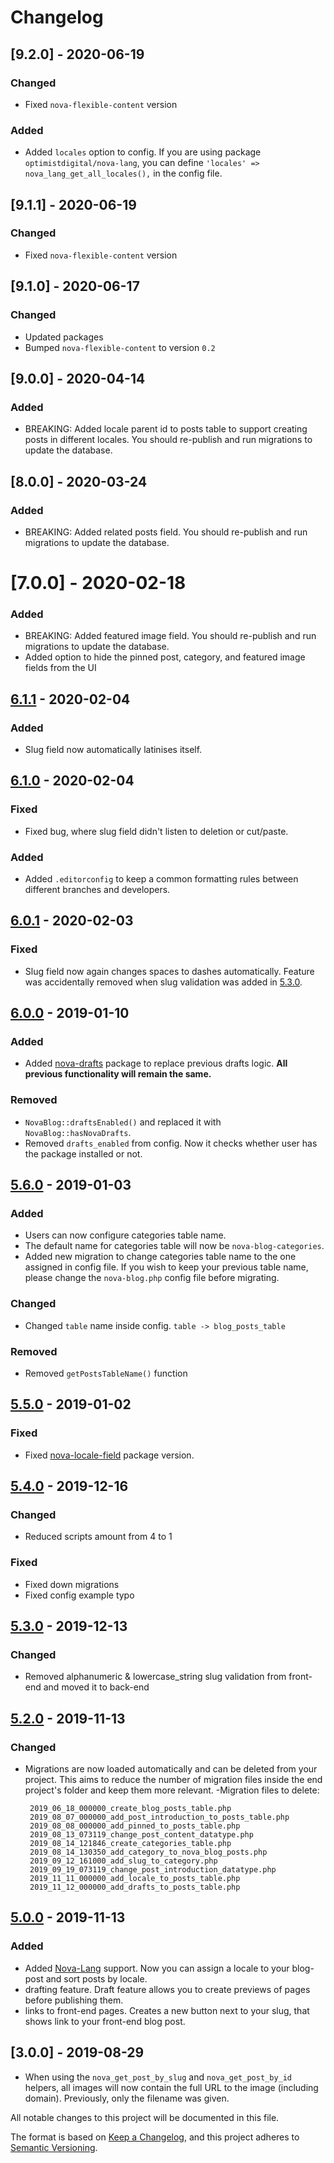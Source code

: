 # Changelog

## [9.2.0] - 2020-06-19

### Changed

- Fixed `nova-flexible-content` version

### Added

- Added `locales` option to config.
  If you are using package `optimistdigital/nova-lang`, you can define `'locales' => nova_lang_get_all_locales(),` in the config file.

## [9.1.1] - 2020-06-19

### Changed

- Fixed `nova-flexible-content` version

## [9.1.0] - 2020-06-17

### Changed

- Updated packages
- Bumped `nova-flexible-content` to version `0.2`

## [9.0.0] - 2020-04-14

### Added

- BREAKING: Added locale parent id to posts table to support creating posts in different locales. You should re-publish and run migrations to update the database.

## [8.0.0] - 2020-03-24

### Added

- BREAKING: Added related posts field. You should re-publish and run migrations to update the database.

# [7.0.0] - 2020-02-18

### Added

- BREAKING: Added featured image field. You should re-publish and run migrations to update the database.
- Added option to hide the pinned post, category, and featured image fields from the UI

## [6.1.1] - 2020-02-04

### Added

- Slug field now automatically latinises itself.

## [6.1.0] - 2020-02-04

### Fixed

- Fixed bug, where slug field didn't listen to deletion or cut/paste.

### Added

- Added `.editorconfig` to keep a common formatting rules between different branches and developers.

## [6.0.1] - 2020-02-03

### Fixed

- Slug field now again changes spaces to dashes automatically. Feature was accidentally removed when slug validation was added in [5.3.0].

## [6.0.0] - 2019-01-10

### Added

- Added [nova-drafts](https://github.com/optimistdigital/nova-drafts) package to replace previous drafts logic.
  **All previous functionality will remain the same.**

### Removed

- `NovaBlog::draftsEnabled()` and replaced it with `NovaBlog::hasNovaDrafts`.
- Removed `drafts_enabled` from config. Now it checks whether user has the package installed or not.

## [5.6.0] - 2019-01-03

### Added

- Users can now configure categories table name.
- The default name for categories table will now be `nova-blog-categories`.
- Added new migration to change categories table name to the one assigned in config file.
  If you wish to keep your previous table name, please change the `nova-blog.php` config file
  before migrating.

### Changed

- Changed `table` name inside config. `table -> blog_posts_table`

### Removed

- Removed `getPostsTableName()` function

## [5.5.0] - 2019-01-02

### Fixed

- Fixed [nova-locale-field](https://github.com/optimistdigital/nova-locale-field) package version.

## [5.4.0] - 2019-12-16

### Changed

- Reduced scripts amount from 4 to 1

### Fixed

- Fixed down migrations
- Fixed config example typo

## [5.3.0] - 2019-12-13

### Changed

- Removed alphanumeric & lowercase_string slug validation from front-end and moved it to back-end

## [5.2.0] - 2019-11-13

### Changed

- Migrations are now loaded automatically and can be deleted from your project. This aims to reduce the number of migration files inside the end project's folder and keep them more relevant.
  -Migration files to delete:
  ```
   2019_06_18_000000_create_blog_posts_table.php
   2019_08_07_000000_add_post_introduction_to_posts_table.php
   2019_08_08_000000_add_pinned_to_posts_table.php
   2019_08_13_073119_change_post_content_datatype.php
   2019_08_14_121846_create_categories_table.php
   2019_08_14_130350_add_category_to_nova_blog_posts.php
   2019_09_12_161000_add_slug_to_category.php
   2019_09_19_073119_change_post_introduction_datatype.php
   2019_11_11_000000_add_locale_to_posts_table.php
   2019_11_12_000000_add_drafts_to_posts_table.php
  ```

## [5.0.0] - 2019-11-13

### Added

- Added [Nova-Lang](https://github.com/optimistdigital/nova-lang) support. Now you can assign a locale to your blog-post and sort posts by locale.
- drafting feature. Draft feature allows you to create previews of pages before publishing them.
- links to front-end pages. Creates a new button next to your slug, that shows link to your front-end blog post.

## [3.0.0] - 2019-08-29

- When using the `nova_get_post_by_slug` and `nova_get_post_by_id` helpers, all images will now contain the full URL to the image (including domain). Previously, only the filename was given.

All notable changes to this project will be documented in this file.

The format is based on [Keep a Changelog](https://keepachangelog.com/en/1.0.0/),
and this project adheres to [Semantic Versioning](https://semver.org/spec/v2.0.0.html).

[6.1.1]: https://github.com/optimistdigital/nova-blog/compare/6.1.0...6.1.1
[6.1.0]: https://github.com/optimistdigital/nova-blog/compare/6.0.1...6.1.0
[6.0.1]: https://github.com/optimistdigital/nova-blog/compare/6.0.0...6.0.1
[6.0.0]: https://github.com/optimistdigital/nova-blog/compare/5.6.0...6.0.0
[5.6.0]: https://github.com/optimistdigital/nova-blog/compare/5.5.0...5.6.0
[5.5.0]: https://github.com/optimistdigital/nova-blog/compare/5.4.0...5.5.0
[5.4.0]: https://github.com/optimistdigital/nova-blog/compare/5.3.0...5.4.0
[5.3.0]: https://github.com/optimistdigital/nova-blog/compare/5.2.0...5.3.0
[5.2.0]: https://github.com/optimistdigital/nova-blog/compare/5.1.0...5.2.0
[5.0.0]: https://github.com/optimistdigital/nova-blog/compare/4.1.0...5.0.0
